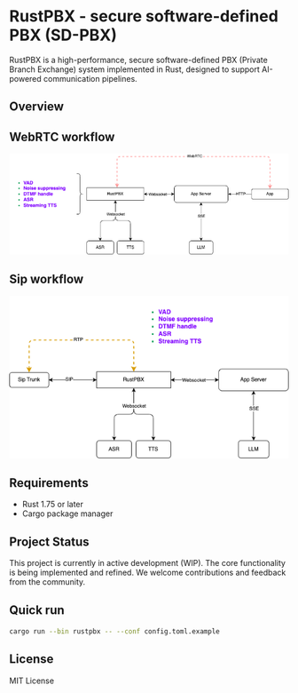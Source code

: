 # RustPBX - secure software-defined PBX (SD-PBX)

RustPBX is a high-performance, secure software-defined PBX (Private Branch Exchange) system implemented in Rust, designed to support AI-powered communication pipelines.

## Overview

## WebRTC workflow
![Webrtc](./docs/webrtc.png)

## Sip workflow
![Sip](./docs/sip.png)

## Requirements

- Rust 1.75 or later
- Cargo package manager

## Project Status

This project is currently in active development (WIP). The core functionality is being implemented and refined. We welcome contributions and feedback from the community.

## Quick run
```bash
cargo run --bin rustpbx -- --conf config.toml.example
```
## License

MIT License
